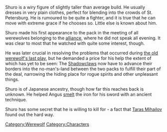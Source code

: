 Shuro is a wiry figure of slightly taller than average build. He usually
dresses in very plain clothes, perfect for blending into the crowds of
St. Petersburg. He is rumoured to be quite a fighter, and it is true
that he can move with extreme grace if he chooses so. Little else is
known about him.

Shuro made his first appearance to the pack in the meeting of all
werewolves belonging to the [alliance](alliance "wikilink"), where he
did not speak all evening. It was clear to most that he watched with
quite some interest, though.

He was later crucial in resolving the problems that occurred during [the
old werewolf's last play](the_old_werewolf's_last_play "wikilink"), but
he demanded a price for his help the extent of which has yet to be seen:
The [Shadowclaws](Shadowclaws "wikilink") now have to advance their
borders into the no-man's-land between the two packs to fulfill their
part of the deal, narrowing the hiding place for rogue spirits and other
unpleasant things.

Shuro is of Japanese ancestry, though how far this reaches back is
unknown. He helped Angus [smelt](Claidheamh_mòr "wikilink") the iron for
his sword with an ancient technique.

Shuro has some secret that he is willing to kill for - a fact that
[Taras Mihailov](Taras_Mihailov "wikilink") found out the hard way.

[Category:Werewolf](Category:Werewolf "wikilink")
[Category:Characters](Category:Characters "wikilink")